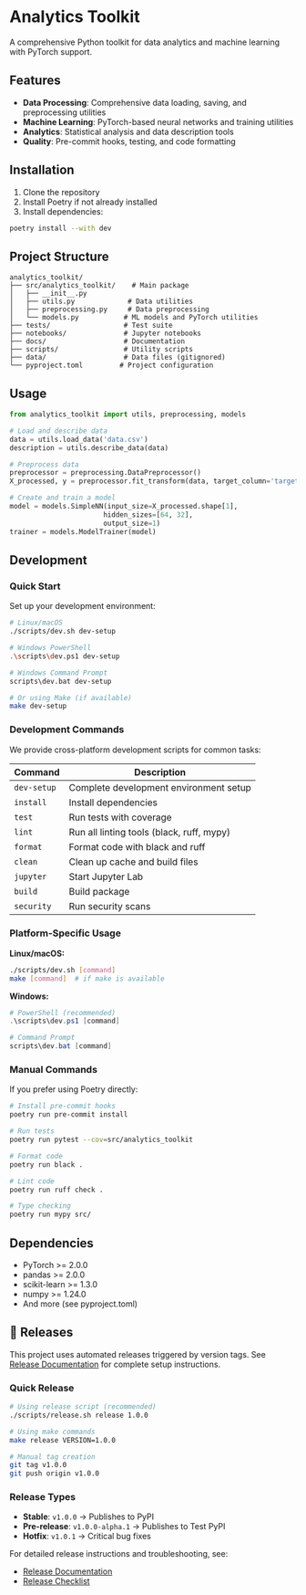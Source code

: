 # Analytics Toolkit

A comprehensive Python toolkit for data analytics and machine learning with PyTorch support.

## Features

- **Data Processing**: Comprehensive data loading, saving, and preprocessing utilities
- **Machine Learning**: PyTorch-based neural networks and training utilities
- **Analytics**: Statistical analysis and data description tools
- **Quality**: Pre-commit hooks, testing, and code formatting

## Installation

1. Clone the repository
2. Install Poetry if not already installed
3. Install dependencies:

```bash
poetry install --with dev
```

## Project Structure

```
analytics_toolkit/
├── src/analytics_toolkit/    # Main package
│   ├── __init__.py
│   ├── utils.py             # Data utilities
│   ├── preprocessing.py     # Data preprocessing
│   └── models.py           # ML models and PyTorch utilities
├── tests/                  # Test suite
├── notebooks/              # Jupyter notebooks
├── docs/                   # Documentation
├── scripts/                # Utility scripts
├── data/                   # Data files (gitignored)
└── pyproject.toml         # Project configuration
```

## Usage

```python
from analytics_toolkit import utils, preprocessing, models

# Load and describe data
data = utils.load_data('data.csv')
description = utils.describe_data(data)

# Preprocess data
preprocessor = preprocessing.DataPreprocessor()
X_processed, y = preprocessor.fit_transform(data, target_column='target')

# Create and train a model
model = models.SimpleNN(input_size=X_processed.shape[1],
                       hidden_sizes=[64, 32],
                       output_size=1)
trainer = models.ModelTrainer(model)
```

## Development

### Quick Start

Set up your development environment:

```bash
# Linux/macOS
./scripts/dev.sh dev-setup

# Windows PowerShell
.\scripts\dev.ps1 dev-setup

# Windows Command Prompt
scripts\dev.bat dev-setup

# Or using Make (if available)
make dev-setup
```

### Development Commands

We provide cross-platform development scripts for common tasks:

| Command | Description |
|---------|-------------|
| `dev-setup` | Complete development environment setup |
| `install` | Install dependencies |
| `test` | Run tests with coverage |
| `lint` | Run all linting tools (black, ruff, mypy) |
| `format` | Format code with black and ruff |
| `clean` | Clean up cache and build files |
| `jupyter` | Start Jupyter Lab |
| `build` | Build package |
| `security` | Run security scans |

### Platform-Specific Usage

**Linux/macOS:**
```bash
./scripts/dev.sh [command]
make [command]  # if make is available
```

**Windows:**
```powershell
# PowerShell (recommended)
.\scripts\dev.ps1 [command]

# Command Prompt
scripts\dev.bat [command]
```

### Manual Commands

If you prefer using Poetry directly:

```bash
# Install pre-commit hooks
poetry run pre-commit install

# Run tests
poetry run pytest --cov=src/analytics_toolkit

# Format code
poetry run black .

# Lint code
poetry run ruff check .

# Type checking
poetry run mypy src/
```

## Dependencies

- PyTorch >= 2.0.0
- pandas >= 2.0.0
- scikit-learn >= 1.3.0
- numpy >= 1.24.0
- And more (see pyproject.toml)

## 🚀 Releases

This project uses automated releases triggered by version tags. See [Release Documentation](docs/RELEASE.md) for complete setup instructions.

### Quick Release

```bash
# Using release script (recommended)
./scripts/release.sh release 1.0.0

# Using make commands
make release VERSION=1.0.0

# Manual tag creation
git tag v1.0.0
git push origin v1.0.0
```

### Release Types

- **Stable**: `v1.0.0` → Publishes to PyPI
- **Pre-release**: `v1.0.0-alpha.1` → Publishes to Test PyPI
- **Hotfix**: `v1.0.1` → Critical bug fixes

For detailed release instructions and troubleshooting, see:
- [Release Documentation](docs/RELEASE.md)
- [Release Checklist](RELEASE_CHECKLIST.md)